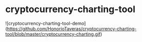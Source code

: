 # cryptocurrency-charting-tool

![cryptocurrency-charting-tool-demo] (https://github.com/HonorioTaveras/cryptocurrency-charting-tool/blob/master/cryptocurrency-charting.gif)
